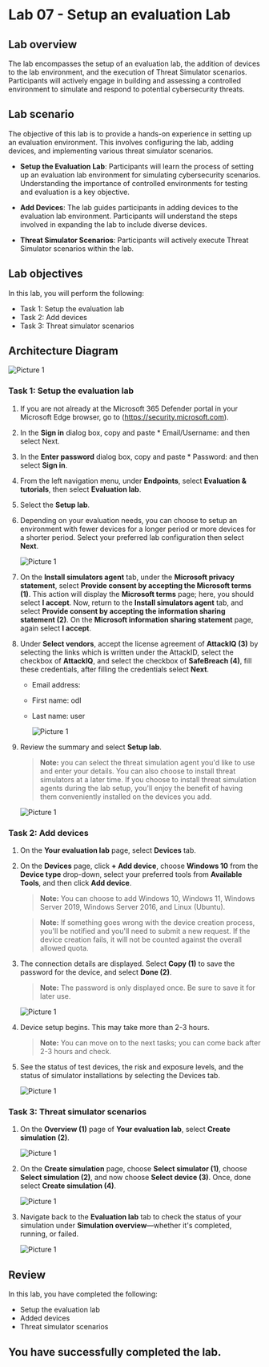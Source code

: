 # Lab 07 - Setup an evaluation Lab

## Lab overview

The lab encompasses the setup of an evaluation lab, the addition of devices to the lab environment, and the execution of Threat Simulator scenarios. Participants will actively engage in building and assessing a controlled environment to simulate and respond to potential cybersecurity threats.

## Lab scenario

The objective of this lab is to provide a hands-on experience in setting up an evaluation environment. This involves configuring the lab, adding devices, and implementing various threat simulator scenarios.

- **Setup the Evaluation Lab**: Participants will learn the process of setting up an evaluation lab environment for simulating cybersecurity scenarios.
Understanding the importance of controlled environments for testing and evaluation is a key objective.

- **Add Devices**: The lab guides participants in adding devices to the evaluation lab environment.
Participants will understand the steps involved in expanding the lab to include diverse devices.

- **Threat Simulator Scenarios**: Participants will actively execute Threat Simulator scenarios within the lab.

## Lab objectives

In this lab, you will perform the following:

- Task 1: Setup the evaluation lab
- Task 2: Add devices
- Task 3: Threat simulator scenarios

## Architecture Diagram

![Picture 1](../Media/Architecture-07.PNG)

### Task 1: Setup the evaluation lab

1. If you are not already at the Microsoft 365 Defender portal in your Microsoft Edge browser, go to (https://security.microsoft.com). 

1. In the **Sign in** dialog box, copy and paste * Email/Username: <inject key="AzureAdUserEmail"></inject> and then select Next.

1. In the **Enter password** dialog box, copy and paste * Password: <inject key="AzureAdUserPassword"></inject> and then select **Sign in**.

1. From the left navigation menu, under **Endpoints**, select **Evaluation & tutorials**, then select **Evaluation lab**.

1. Select the **Setup lab**.

1. Depending on your evaluation needs, you can choose to setup an environment with fewer devices for a longer period or more devices for a shorter period. Select your preferred lab configuration then select **Next**.

    ![Picture 1](../Media/labconfigurations.png)

1. On the **Install simulators agent** tab, under the **Microsoft privacy statement**, select **Provide consent by accepting the Microsoft terms (1)**. This action will display the **Microsoft terms** page; here, you should select **I accept**. Now, return to the **Install simulators agent** tab, and select **Provide consent by accepting the information sharing statement (2)**. On the **Microsoft information sharing statement** page, again select **I accept**.

1. Under **Select vendors**, accept the license agreement of **AttackIQ (3)** by selecting the links which is written under the AttackID, select the checkbox of **AttackIQ**, and select the checkbox of **SafeBreach (4)**, fill these credentials, after filling the credentials select **Next**.

    - Email address: <inject key="AzureAdUserEmail"></inject>
    - First name: odl
    - Last name: user <inject key="DeploymentID" enableCopy="false"/></inject>

        ![Picture 1](../Media/install-simulator.png)

1. Review the summary and select **Setup lab**.  

    >**Note:** you can select the threat simulation agent you'd like to use and enter your details. You can also choose to install threat simulators at a later time. If you choose to install threat simulation agents during the lab setup, you'll enjoy the benefit of having them conveniently installed on the devices you add.

    ![Picture 1](../Media/lab-setup-summary.png)

### Task 2: Add devices

1. On the **Your evaluation lab** page, select **Devices** tab.

1. On the **Devices** page, click **+ Add device**, choose **Windows 10** from the **Device type** drop-down, select your preferred tools from **Available Tools**, and then click **Add device**.

    >**Note:** You can choose to add Windows 10, Windows 11, Windows Server 2019, Windows Server 2016, and Linux (Ubuntu).

    >**Note:** If something goes wrong with the device creation process, you'll be notified and you'll need to submit a new request. If the device creation fails, it will not be counted against the overall allowed quota.

1. The connection details are displayed. Select **Copy (1)** to save the password for the device, and select **Done (2)**.

    >**Note:** The password is only displayed once. Be sure to save it for later use.

    ![Picture 1](../Media/add-machine-eval-lab-new.png)

1. Device setup begins. This may take more than 2-3 hours. 

    >**Note:** You can move on to the next tasks; you can come back after 2-3 hours and check.

1. See the status of test devices, the risk and exposure levels, and the status of simulator installations by selecting the Devices tab.

    ![Picture 1](../Media/test-device.png)

### Task 3: Threat simulator scenarios

1. On the **Overview (1)** page of **Your evaluation lab**, select **Create simulation (2)**.

    ![Picture 1](../Media/create-gallery.png)

1. On the **Create simulation** page, choose **Select simulator (1)**, choose **Select simulation (2)**, and now choose **Select device (3)**. Once, done select **Create simulation (4)**.

    ![Picture 1](../Media/simulation.png)

1. Navigate back to the **Evaluation lab** tab to check the status of your simulation under **Simulation overview**—whether it's completed, running, or failed.

    ![Picture 1](../Media/simulations-tab.png)

## Review
In this lab, you have completed the following:

- Setup the evaluation lab
- Added devices
- Threat simulator scenarios

## You have successfully completed the lab.
